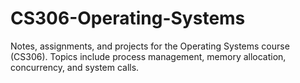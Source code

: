 # CS306-Operating-Systems
Notes, assignments, and projects for the Operating Systems course (CS306). Topics include process management, memory allocation, concurrency, and system calls.
